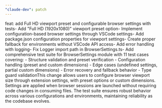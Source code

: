 ```yaml
---
"claude-dev": patch
---
```


feat: add Full HD viewport preset and configurable browser settings with tests- Add "Full HD (1920x1080)" viewport preset option- Implement configuration-based browser settings through VSCode settings- Add package.json configuration properties for viewport settings- Create proper fallback for environments without VSCode API access- Add error handling with logging- Fix Logger import path in BrowserSettings.ts- Add comprehensive test suite for BrowserSettings module with 11 test cases covering: - Structure validation and preset verification - Configuration handling (preset and custom dimensions) - Edge cases (undefined settings, partial custom dimensions) - Error recovery and fallback behavior - Type guard validationThis change allows users to configure browser viewport size through extension settings, with preset options or custom dimensions. Settings are applied when browser sessions are launched without requiring code changes in consuming files. The test suite ensures robust behavior across various configurations and environments, maintaining reliability as the codebase evolves.
